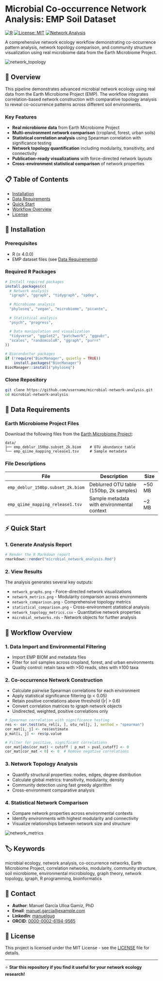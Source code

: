 # Microbial Co-occurrence Network Analysis: EMP Soil Dataset
[![R](https://img.shields.io/badge/R-%3E%3D4.0.0-blue.svg)](https://www.r-project.org/)
[![License: MIT](https://img.shields.io/badge/License-MIT-yellow.svg)](https://opensource.org/licenses/MIT)
[![Network Analysis](https://img.shields.io/badge/Analysis-Network%20Ecology-green.svg)](https://github.com/username/network-analysis)

A comprehensive network ecology workflow demonstrating co-occurrence pattern analysis, network topology comparison, and community structure visualization using real microbiome data from the Earth Microbiome Project.

![network_topology](imgs/network_graphs.png)

## 🌟 Overview

This pipeline demonstrates advanced microbial network ecology using real data from the Earth Microbiome Project (EMP). The workflow integrates correlation-based network construction with comparative topology analysis to reveal co-occurrence patterns across different soil environments.

### Key Features

- **Real microbiome data** from Earth Microbiome Project
- **Multi-environment network comparison** (cropland, forest, urban soils)
- **Statistical correlation analysis** using Spearman correlation with significance testing
- **Network topology quantification** including modularity, transitivity, and connectivity
- **Publication-ready visualizations** with force-directed network layouts
- **Cross-environment statistical comparison** of network properties

## 📋 Table of Contents

- [Installation](#installation)
- [Data Requirements](#data-requirements)
- [Quick Start](#quick-start)
- [Workflow Overview](#workflow-overview)
- [License](#license)

## 🚀 Installation

### Prerequisites

- R (≥ 4.0.0)
- EMP dataset files (see [Data Requirements](#data-requirements))

### Required R Packages

```r
# Install required packages
install.packages(c(
  # Network analysis
  "igraph", "ggraph", "tidygraph", "spdep",
  
  # Microbiome analysis
  "phyloseq", "vegan", "microbiome", "picante",
  
  # Statistical analysis
  "psych", "progress",
  
  # Data manipulation and visualization
  "tidyverse", "ggplot2", "patchwork", "ggpubr",
  "scales", "randomcoloR", "ggraph", "purrr"
))

# Bioconductor packages
if (!require("BiocManager", quietly = TRUE))
    install.packages("BiocManager")
BiocManager::install("phyloseq")
```

### Clone Repository

```bash
git clone https://github.com/username/microbial-network-analysis.git
cd microbial-network-analysis
```

## 📁 Data Requirements

### Earth Microbiome Project Files

Download the following files from the [Earth Microbiome Project](https://earthmicrobiome.org/):

```
data/
├── emp_deblur_150bp.subset_2k.biom    # OTU abundance table
└── emp_qiime_mapping_release1.tsv     # Sample metadata
```

### File Descriptions

| File | Description | Size |
|------|-------------|------|
| `emp_deblur_150bp.subset_2k.biom` | Deblurred OTU table (150bp, 2k samples) | ~50 MB |
| `emp_qiime_mapping_release1.tsv` | Sample metadata with environmental context | ~2 MB |

## ⚡ Quick Start

### 1. Generate Analysis Report

```r
# Render the R Markdown report
rmarkdown::render("microbial_network_analysis.Rmd")
```

### 2. View Results

The analysis generates several key outputs:
- `network_graphs.png` - Force-directed network visualizations
- `network_metrics.png` - Modularity comparison across environments
- `network_comparison.png` - Comprehensive topology metrics
- `statistical_comparison.png` - Cross-environment statistical analysis
- `network_topology_metrics.csv` - Quantitative network properties
- `microbial_networks.rds` - Network objects for further analysis

## 🔄 Workflow Overview

### 1. Data Import and Environmental Filtering
- Import EMP BIOM and metadata files
- Filter for soil samples across cropland, forest, and urban environments
- Quality control: retain taxa with >50 reads, sites with ≥100 taxa

### 2. Co-occurrence Network Construction
- Calculate pairwise Spearman correlations for each environment
- Apply statistical significance filtering (p < 0.05)
- Retain positive correlations above threshold (|r| > 0.6)
- Convert correlation matrices to igraph network objects
- Undirected, weighted, positive correlations only

```r
# Spearman correlation with significance testing
res <- cor.test(otu_rel[i, ], otu_rel[j, ], method = "spearman")
cor_mat[i, j] <- res$estimate
p_mat[i, j] <- res$p.value

# Filter for positive, significant correlations
cor_mat[abs(cor_mat) < cutoff | p_mat > pval_cutoff] <- 0
cor_mat[cor_mat < 0] <- 0  # Remove negative correlations
```

### 3. Network Topology Analysis
- Quantify structural properties: nodes, edges, degree distribution
- Calculate global metrics: transitivity, modularity, density
- Community detection using fast greedy algorithm
- Cross-environment comparative analysis

### 4. Statistical Network Comparison
- Compare network properties across environmental contexts
- Identify environments with highest modularity and connectivity
- Visualize relationships between network size and structure

![network_metrics](imgs/metrics-visualization-1.png)

## 🏷️ Keywords

microbial ecology, network analysis, co-occurrence networks, Earth Microbiome Project, correlation networks, modularity, community structure, soil microbiome, environmental microbiology, graph theory, network topology, igraph, R programming, bioinformatics

## 📧 Contact

- **Author**: Manuel García Ulloa Gamiz, PhD
- **Email**: manuel.garcia@example.com
- **LinkedIn**: [manuelgug](https://linkedin.com/in/manuelgug)
- **ORCID**: [0000-0002-6194-9565](https://orcid.org/0000-0002-6194-9565)

## 📄 License

This project is licensed under the MIT License - see the [LICENSE](LICENSE) file for details.

---

⭐ **Star this repository if you find it useful for your network ecology research!**
